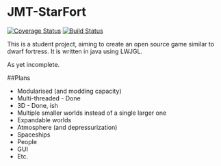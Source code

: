 JMT-StarFort
=====

[![Coverage Status](https://coveralls.io/repos/github/jediminer543/JMT-Starfort/badge.svg?branch=master)](https://coveralls.io/github/jediminer543/JMT-Starfort?branch=master)
[![Build Status](https://travis-ci.org/jediminer543/JMT-Starfort.svg?branch=master)](https://travis-ci.org/jediminer543/JMT-Starfort)

This is a student project, aiming to create an open source game similar to dwarf fortress. It is written in java using LWJGL.

As yet incomplete.

##Plans
* Modularised (and modding capacity)
* Multi-threaded - Done
* 3D - Done, ish
* Multiple smaller worlds instead of a single larger one
* Expandable worlds
* Atmosphere (and depressurization)
* Spaceships
* People
* GUI
* Etc.

